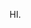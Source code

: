 HI.
<!DOCTYPE html>
<html>
    <head>
        <meta charset="utf-8">
        <title>New webpage</title>
    </head>
       <canvas id="mycanvas"></canvas> 
  <script src="https://cdn.jsdelivr.net/processing.js/1.4.8/processing.min.js"></script> 
<body>
<script>
  var programCode = function(processingInstance) {
    with (processingInstance) {
      size(400, 400); 
      frameRate(75);
var P=1;
var Speed=1;
var DMG=1;
var One=0;
var Add=10;
var H=0;
var Mu=1;
var M=0;
var X=315;
var Health=10+H;

var Circle= function() {

background(34, 0, 255);
fill(0, 255, 26);
rect(100,5,100,30);
rect(200,5,100,30);
rect(150,35,100,30);
fill(255, 0, 255);
rect(150,360,100,35);
fill(255, 0, 0);
text("Buy Multiplier",115,10,100,100);
text("Buy damage",225,10,100,100);
text("Buy ATK Speed",160,40,100,100);
fill(87, 37, 78);
text("Buy prestige",170,370,100,100);
text(Mu*1.5*10*(0.5*Mu),130,25,100,100);
text(DMG*15*(0.5*DMG),230,25,100,100);
if(Speed<14){
text(Speed*15*(0.5*Speed),180,55,100,100);
}
fill(255, 0, 0);
text(P,200,345,100,100);
fill(102, 41, 101);
text(1000*(1000*(P*2*(P)*P)),180,385,100,100);
fill(255, 0, 0);
ellipse(200,200,100,100);
fill(0, 255, 85);
ellipse(385,200,30,30);
rect(X,190,30,15);
text(M,200,100,100,100);
var Health=10+H;
if(Health<=0){
Health=10;
H+=10;
M+=Mu*10;


}
text(Health,200,125,100,100);
    



};

text(Health,200,130,100,100);



draw= function() {
X+=-1*Speed*(1*P);
Circle();    
if(X<=250){
X=315;
fill(237, 225, 113);
ellipse(250,200,55,55);
fill(214, 149, 64);
ellipse(250,200,40,40);
fill(255,0,0);
ellipse(250,200,25,25);

H+=-1*DMG;
mouseClicked=function(){

if(mouseX>=100&&mouseX<=200&&mouseY>=5&&mouseY<=35){
if(M>=10*(Mu*1.5)*(Mu*0.5)){M+=-10*(Mu*1.5)*(0.5*Mu);

Mu+=1;

}
}
if(mouseX>=200&&mouseX<=300&&mouseY>=5&&mouseY<=35){
if(M>=10*(DMG*1.5)*(0.5*DMG)){M+=-10*(DMG*1.5)*(0.5*DMG);
DMG+=1;
}
}
if(Speed<=14){
if(mouseX>150&&mouseX<250&&mouseY>=35&&mouseY<=65){
if(M>=10*(Speed*1.5*(0.5*Speed))){
    M+=-10*(Speed*1.5)*(Speed*0.5);
Speed+=1;
    
}
}

}
if(mouseX>150&&mouseX<=250&&mouseY>=360&&mouseY<=395){
if(M>1000*(1000*(P*2*(P)*P))){
P+=1;    
Mu=Mu*2;
Speed=Speed*1.5;
DMG=DMG*2;
Mu=1;
Speed=1;
DMG=1;
M=0;

}



}


};
}
};
}    
};
    var canvas = document.getElementById("mycanvas"); 
  var processingInstance = new Processing(canvas, programCode); 
 
    </script>
        </body>

</html>
